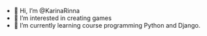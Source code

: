 - 👋 Hi, I’m @KarinaRinna
- 👀 I’m interested  in creating games
- 🌱 I’m currently learning course programming Python and Django.


<!---
KarinaRinna/KarinaRinna is a ✨ special ✨ repository because its `README.md` (this file) appears on your GitHub profile.
You can click the Preview link to take a look at your changes.
--->
